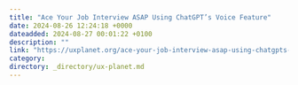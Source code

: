 ```yaml
---
title: "Ace Your Job Interview ASAP Using ChatGPT’s Voice Feature"
date: 2024-08-26 12:24:18 +0000
dateadded: 2024-08-27 00:01:22 +0100
description: ""
link: "https://uxplanet.org/ace-your-job-interview-asap-using-chatgpts-voice-feature-6aab4734f7c7?source=rss----819cc2aaeee0---4"
category:
directory: _directory/ux-planet.md
---
```

